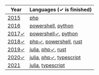 
| Year | Languages (✓ is finished) |
| ---- | ---- |
| [2015](2015/readme.md) | [php](2015/php) |
| [2016](2016/readme.md) | [powershell](2016/powershell), [python](2016/python) |
| [2017✓](2017/readme.md) | [powershell✓](2017/powershell), [python](2017/python) |
| [2018✓](2018/readme.md) | [php✓](2018/php/src/Days), [powershell](2018/powershell), [rust](2018/rust) |
| [2019✓](2019/readme.md) | [julia](2019/julia/src), [php✓](2019/php/src/Aoc/Days), [rust](2019/rust) |
| [2020✓](2020/readme.md) | [julia](2020/julia/src), [php✓](2020/php/src/Aoc/Days), [typescript](2020/typescript/src/days) |
| [2021](2021/readme.md) | [julia](2021/julia/src), [typescript](2021/typescript/src/days) |
